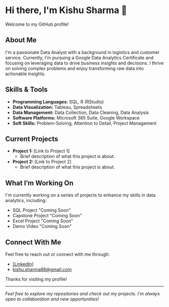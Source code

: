 # Hi there, I'm Kishu Sharma 👋

Welcome to my GitHub profile!

## About Me

I'm a passionate Data Analyst with a background in logistics and customer service. Currently, I'm pursuing a Google Data Analytics Certificate and focusing on leveraging data to drive business insights and decisions. I thrive on solving complex problems and enjoy transforming raw data into actionable insights.

## Skills & Tools

- **Programming Languages:** SQL, R (RStudio)
- **Data Visualization:** Tableau, Spreadsheets
- **Data Management:** Data Collection, Data Cleaning, Data Analysis
- **Software Platforms:** Microsoft 365 Suite, Google Workspace
- **Soft Skills:** Problem-Solving, Attention to Detail, Project Management

## Current Projects

- **Project 1:** [Link to Project 1]
  - Brief description of what this project is about.
- **Project 2:** [Link to Project 2]
  - Brief description of what this project is about.
  
## What I’m Working On

I'm currently working on a series of projects to enhance my skills in data analytics, including:
- SQL Project "Coming Soon"
- Capstone Project "Coming Soon"
- Excel Project "Coming Soon"
- Demo Video "Coming Soon"

## Connect With Me

Feel free to reach out or connect with me through:
- [[LinkedIn]](https://www.linkedin.com/in/kishu-sharma-8a837836/)
- kishu.sharma88@gmail.com

Thanks for visiting my profile!

---

*Feel free to explore my repositories and check out my projects. I’m always open to collaboration and new opportunities!*
